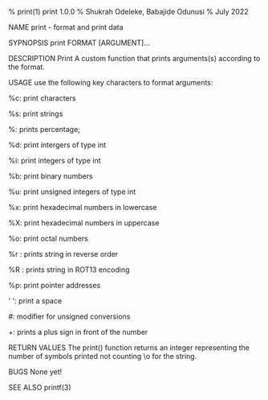 % print(1) print 1.0.0 % Shukrah Odeleke, Babajide Odunusi % July 2022

NAME
print - format and print data

SYPNOPSIS
print FORMAT [ARGUMENT]...

DESCRIPTION
Print A custom function that prints arguments(s) according to the format.

USAGE
use the following key characters to format arguments:

%c: print characters

%s: print strings

%: prints percentage;

%d: print intergers of type int

%i: print integers of type int

%b: print binary numbers

%u: print unsigned integers of type int

%x: print hexadecimal numbers in lowercase

%X: print hexadecimal numbers in uppercase

%o: print octal numbers

%r : prints string in reverse order

%R : prints string in ROT13 encoding

%p: print pointer addresses

' ': print a space

#: modifier for unsigned conversions

+: prints a plus sign in front of the number

RETURN VALUES
The print() function returns an integer representing the number of symbols printed not counting \o for the string.

BUGS
None yet!

SEE ALSO
printf(3)
